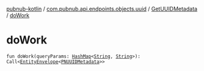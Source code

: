 [pubnub-kotlin](../../index.md) / [com.pubnub.api.endpoints.objects.uuid](../index.md) / [GetUUIDMetadata](index.md) / [doWork](./do-work.md)

# doWork

`fun doWork(queryParams: `[`HashMap`](https://docs.oracle.com/javase/6/docs/api/java/util/HashMap.html)`<`[`String`](https://kotlinlang.org/api/latest/jvm/stdlib/kotlin/-string/index.html)`, `[`String`](https://kotlinlang.org/api/latest/jvm/stdlib/kotlin/-string/index.html)`>): Call<`[`EntityEnvelope`](../../com.pubnub.api.models.server.objects_api/-entity-envelope/index.md)`<`[`PNUUIDMetadata`](../../com.pubnub.api.models.consumer.objects.uuid/-p-n-u-u-i-d-metadata/index.md)`>>`